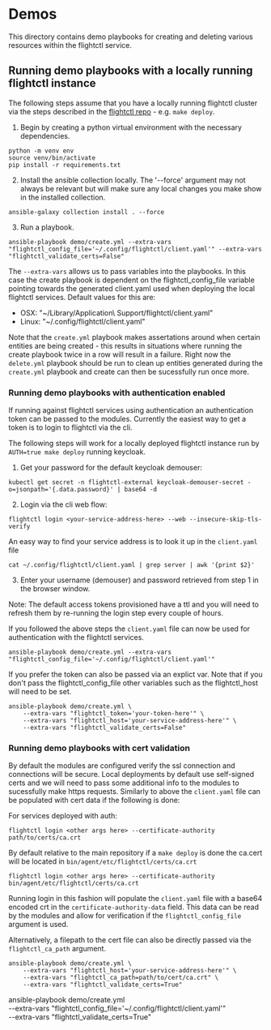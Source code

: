 # Demos

This directory contains demo playbooks for creating and deleting various resources within the flightctl service.

## Running demo playbooks with a locally running flightctl instance

The following steps assume that you have a locally running flightctl cluster via the steps described in the [flightctl repo](https://github.com/flightctl/flightctl/blob/main/docs/user/getting-started.md) - e.g. `make deploy`.

1.  Begin by creating a python virtual environment with the necessary dependencies.

```
python -m venv env
source venv/bin/activate
pip install -r requirements.txt
```
2.  Install the ansible collection locally.  The '--force' argument may not always be relevant but will make sure any local changes you make show in the installed collection.
```
ansible-galaxy collection install . --force
```

3.  Run a playbook.
```
ansible-playbook demo/create.yml --extra-vars "flightctl_config_file='~/.config/flightctl/client.yaml'" --extra-vars "flightctl_validate_certs=False"
```

The `--extra-vars` allows us to pass variables into the playbooks.  In this case the create playbook is dependent on the flightctl_config_file variable pointing towards the generated client.yaml used when deploying the local flightctl services.  Default values for this are:

- OSX: "~/Library/Application\ Support/flightctl/client.yaml"
- Linux: "~/.config/flightctl/client.yaml"

Note that the `create.yml` playbook makes assertations around when certain entities are being created - this results in situations where running the create playbook twice in a row will result in a failure.  Right now the `delete.yml` playbook should be run to clean up entities generated during the `create.yml` playbook and create can then be sucessfully run once more.

### Running demo playbooks with authentication enabled

If running against flightctl services using authentication an authentication token can be passed to the modules.  Currently the easiest way to get a token is to login to flightctl via the cli.

The following steps will work for a locally deployed flightctl instance run by `AUTH=true make deploy` running keycloak.

1.  Get your password for the default keycloak demouser:
```
kubectl get secret -n flightctl-external keycloak-demouser-secret -o=jsonpath='{.data.password}' | base64 -d
```
2.  Login via the cli web flow:
```
flightctl login <your-service-address-here> --web --insecure-skip-tls-verify
```
An easy way to find your service address is to look it up in the `client.yaml` file
```
cat ~/.config/flightctl/client.yaml | grep server | awk '{print $2}'
```
3.  Enter your username (demouser) and password retrieved from step 1 in the browser window.

Note: The default access tokens provisioned have a ttl and you will need to refresh them by re-running the login step every couple of hours.


If you followed the above steps the `client.yaml` file can now be used for authentication with the flightctl services.
```
ansible-playbook demo/create.yml --extra-vars "flightctl_config_file='~/.config/flightctl/client.yaml'"
```

If you prefer the token can also be passed via an explict var.  Note that if you don't pass the flightctl_config_file other variables such as the flightctl_host will need to be set.
```
ansible-playbook demo/create.yml \
    --extra-vars "flightctl_token='your-token-here'" \
    --extra-vars "flightctl_host='your-service-address-here'" \
    --extra-vars "flightctl_validate_certs=False"
```

### Running demo playbooks with cert validation

By default the modules are configured verify the ssl connection and connections will be secure.  Local deployments by default use self-signed certs and we will need to pass some additional info to the modules to sucessfully make https requests.  Similarly to above the `client.yaml` file can be populated with cert data if the following is done:

For services deployed with auth:
```
flightctl login <other args here> --certificate-authority path/to/certs/ca.crt
```

By default relative to the main repository if a `make deploy` is done the ca.cert will be located in `bin/agent/etc/flightctl/certs/ca.crt`
```
flightctl login <other args here> --certificate-authority bin/agent/etc/flightctl/certs/ca.crt
```

Running login in this fashion will populate the `client.yaml` file with a base64 encoded crt in the `certificate-authority-data` field.  This data can be read by the modules and allow for verification if the `flightctl_config_file` argument is used.

Alternatively, a filepath to the cert file can also be directly passed via the `flightctl_ca_path` argument.
```
ansible-playbook demo/create.yml \
    --extra-vars "flightctl_host='your-service-address-here'" \
    --extra-vars "flightctl_ca_path=path/to/cert/ca.crt" \
    --extra-vars "flightctl_validate_certs=True"
```


ansible-playbook demo/create.yml \
    --extra-vars "flightctl_config_file='~/.config/flightctl/client.yaml'" \
    --extra-vars "flightctl_validate_certs=True"
